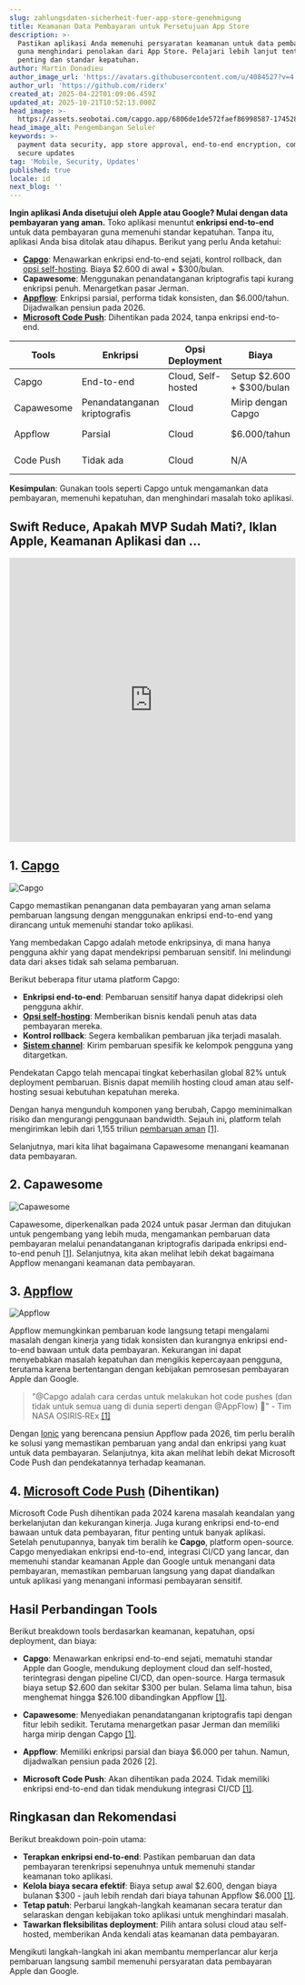 ```yaml
---
slug: zahlungsdaten-sicherheit-fuer-app-store-genehmigung
title: Keamanan Data Pembayaran untuk Persetujuan App Store
description: >-
  Pastikan aplikasi Anda memenuhi persyaratan keamanan untuk data pembayaran
  guna menghindari penolakan dari App Store. Pelajari lebih lanjut tentang alat
  penting dan standar kepatuhan.
author: Martin Donadieu
author_image_url: 'https://avatars.githubusercontent.com/u/4084527?v=4'
author_url: 'https://github.com/riderx'
created_at: 2025-04-22T01:09:06.459Z
updated_at: 2025-10-21T10:52:13.000Z
head_image: >-
  https://assets.seobotai.com/capgo.app/6806de1de572faef86998587-1745284157740.jpg
head_image_alt: Pengembangan Seluler
keywords: >-
  payment data security, app store approval, end-to-end encryption, compliance,
  secure updates
tag: 'Mobile, Security, Updates'
published: true
locale: id
next_blog: ''
---
```

**Ingin aplikasi Anda disetujui oleh Apple atau Google? Mulai dengan data pembayaran yang aman.** Toko aplikasi menuntut **enkripsi end-to-end** untuk data pembayaran guna memenuhi standar kepatuhan. Tanpa itu, aplikasi Anda bisa ditolak atau dihapus. Berikut yang perlu Anda ketahui:

-   **[Capgo](https://capgo.app/)**: Menawarkan enkripsi end-to-end sejati, kontrol rollback, dan [opsi self-hosting](https://capgo.app/blog/self-hosted-capgo/). Biaya $2.600 di awal + $300/bulan.
-   **Capawesome**: Menggunakan penandatanganan kriptografis tapi kurang enkripsi penuh. Menargetkan pasar Jerman.
-   **[Appflow](https://ionic.io/appflow/live-updates)**: Enkripsi parsial, performa tidak konsisten, dan $6.000/tahun. Dijadwalkan pensiun pada 2026.
-   **[Microsoft Code Push](https://www.reddit.com/r/reactnative/comments/1dsorxn/end_of_appcenter_x_codepush_for_2025_march/)**: Dihentikan pada 2024, tanpa enkripsi end-to-end.

| **Tools** | **Enkripsi** | **Opsi Deployment** | **Biaya** | **Status** |
| --- | --- | --- | --- | --- |
| Capgo | End-to-end | Cloud, Self-hosted | Setup $2.600 + $300/bulan | Aktif |
| Capawesome | Penandatanganan kriptografis | Cloud | Mirip dengan Capgo | Aktif |
| Appflow | Parsial | Cloud | $6.000/tahun | Pensiun 2026 |
| Code Push | Tidak ada | Cloud | N/A | Dihentikan 2024 |

**Kesimpulan**: Gunakan tools seperti Capgo untuk mengamankan data pembayaran, memenuhi kepatuhan, dan menghindari masalah toko aplikasi.

## Swift Reduce, Apakah MVP Sudah Mati?, Iklan Apple, Keamanan Aplikasi dan ...

<iframe src="https://www.youtube.com/embed/FsVbZftrPTQ" aria-label="YouTube video player" frameborder="0" allow="accelerometer; autoplay; clipboard-write; encrypted-media; gyroscope; picture-in-picture; web-share" referrerpolicy="strict-origin-when-cross-origin" style="width: 100%; height: 500px;" allowfullscreen></iframe>

## 1. [Capgo](https://capgo.app/)

![Capgo](https://assets.seobotai.com/capgo.app/6806de1de572faef86998587/3963f7973abbc5791f2fae6e45924907.jpg)

Capgo memastikan penanganan data pembayaran yang aman selama pembaruan langsung dengan menggunakan enkripsi end-to-end yang dirancang untuk memenuhi standar toko aplikasi.

Yang membedakan Capgo adalah metode enkripsinya, di mana hanya pengguna akhir yang dapat mendekripsi pembaruan sensitif. Ini melindungi data dari akses tidak sah selama pembaruan.

Berikut beberapa fitur utama platform Capgo:

-   **Enkripsi end-to-end**: Pembaruan sensitif hanya dapat didekripsi oleh pengguna akhir.
-   **[Opsi self-hosting](https://capgo.app/blog/self-hosted-capgo/)**: Memberikan bisnis kendali penuh atas data pembayaran mereka.
-   **Kontrol rollback**: Segera kembalikan pembaruan jika terjadi masalah.
-   **[Sistem channel](https://capgo.app/docs/plugin/cloud-mode/channel-system/)**: Kirim pembaruan spesifik ke kelompok pengguna yang ditargetkan.

Pendekatan Capgo telah mencapai tingkat keberhasilan global 82% untuk deployment pembaruan. Bisnis dapat memilih hosting cloud aman atau self-hosting sesuai kebutuhan kepatuhan mereka.

Dengan hanya mengunduh komponen yang berubah, Capgo meminimalkan risiko dan mengurangi penggunaan bandwidth. Sejauh ini, platform telah mengirimkan lebih dari 1,155 triliun [pembaruan aman](https://capgo.app/docs/live-updates/update-behavior/) [\[1\]](https://capgo.app/).

Selanjutnya, mari kita lihat bagaimana Capawesome menangani keamanan data pembayaran.

## 2. Capawesome

![Capawesome](https://assets.seobotai.com/capgo.app/6806de1de572faef86998587/04d155e1ac5e3041660c0e8da59e2e54.jpg)

Capawesome, diperkenalkan pada 2024 untuk pasar Jerman dan ditujukan untuk pengembang yang lebih muda, mengamankan pembaruan data pembayaran melalui penandatanganan kriptografis daripada enkripsi end-to-end penuh [\[1\]](https://capgo.app/). Selanjutnya, kita akan melihat lebih dekat bagaimana Appflow menangani keamanan data pembayaran.

## 3. [Appflow](https://ionic.io/appflow/live-updates)

![Appflow](https://assets.seobotai.com/capgo.app/6806de1de572faef86998587/f6bc7b408415ab449b606f457e137ee1.jpg)

Appflow memungkinkan pembaruan kode langsung tetapi mengalami masalah dengan kinerja yang tidak konsisten dan kurangnya enkripsi end-to-end bawaan untuk data pembayaran. Kekurangan ini dapat menyebabkan masalah kepatuhan dan mengikis kepercayaan pengguna, terutama karena bertentangan dengan kebijakan pemrosesan pembayaran Apple dan Google.

> "@Capgo adalah cara cerdas untuk melakukan hot code pushes (dan tidak untuk semua uang di dunia seperti dengan @AppFlow) 🙂" - Tim NASA OSIRIS‑REx [\[1\]](https://capgo.app/)

Dengan [Ionic](https://ionicframework.com/) yang berencana pensiun Appflow pada 2026, tim perlu beralih ke solusi yang memastikan pembaruan yang andal dan enkripsi yang kuat untuk data pembayaran. Selanjutnya, kita akan melihat lebih dekat Microsoft Code Push dan pendekatannya terhadap keamanan.

## 4. [Microsoft Code Push](https://www.reddit.com/r/reactnative/comments/1dsorxn/end_of_appcenter_x_codepush_for_2025_march/) (Dihentikan)

Microsoft Code Push dihentikan pada 2024 karena masalah keandalan yang berkelanjutan dan kekurangan kinerja. Juga kurang enkripsi end-to-end bawaan untuk data pembayaran, fitur penting untuk banyak aplikasi. Setelah penutupannya, banyak tim beralih ke **Capgo**, platform open-source. Capgo menyediakan enkripsi end-to-end, integrasi CI/CD yang lancar, dan memenuhi standar keamanan Apple dan Google untuk menangani data pembayaran, memastikan pembaruan langsung yang dapat diandalkan untuk aplikasi yang menangani informasi pembayaran sensitif.

## Hasil Perbandingan Tools

Berikut breakdown tools berdasarkan keamanan, kepatuhan, opsi deployment, dan biaya:

-   **Capgo**: Menawarkan enkripsi end-to-end sejati, mematuhi standar Apple dan Google, mendukung deployment cloud dan self-hosted, terintegrasi dengan pipeline CI/CD, dan open-source. Harga termasuk biaya setup $2.600 dan sekitar $300 per bulan. Selama lima tahun, bisa menghemat hingga $26.100 dibandingkan Appflow [\[1\]](https://capgo.app/).
    
-   **Capawesome**: Menyediakan penandatanganan kriptografis tapi dengan fitur lebih sedikit. Terutama menargetkan pasar Jerman dan memiliki harga mirip dengan Capgo [\[1\]](https://capgo.app/).
    
-   **Appflow**: Memiliki enkripsi parsial dan biaya $6.000 per tahun. Namun, dijadwalkan pensiun pada 2026 \[2\].
    
-   **Microsoft Code Push**: Akan dihentikan pada 2024. Tidak memiliki enkripsi end-to-end dan tidak mendukung integrasi CI/CD [\[1\]](https://capgo.app/).
    

## Ringkasan dan Rekomendasi

Berikut breakdown poin-poin utama:

-   **Terapkan enkripsi end-to-end**: Pastikan pembaruan dan data pembayaran terenkripsi sepenuhnya untuk memenuhi standar keamanan toko aplikasi.
-   **Kelola biaya secara efektif**: Biaya setup awal $2.600, dengan biaya bulanan $300 - jauh lebih rendah dari biaya tahunan Appflow $6.000 [\[1\]](https://capgo.app/).
-   **Tetap patuh**: Perbarui langkah-langkah keamanan secara teratur dan selaraskan dengan kebijakan toko aplikasi untuk menghindari masalah.
-   **Tawarkan fleksibilitas deployment**: Pilih antara solusi cloud atau self-hosted, memberikan Anda kendali atas keamanan data pembayaran.

Mengikuti langkah-langkah ini akan membantu memperlancar alur kerja pembaruan langsung sambil memenuhi persyaratan data pembayaran Apple dan Google.
